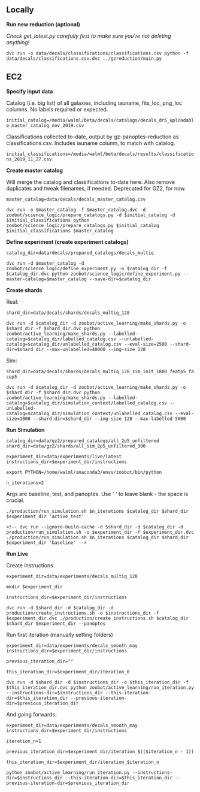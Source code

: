 
## Locally

**Run new reduction (optional)**

*Check get_latest.py carefully first to make sure you're not deleting anything!*

`dvc run -o data/decals/classifications/classifications.csv python -f data/decals/classifications.csv.dvc ../gzreduction/main.py`

<!-- `dvc push -r s3 data/decals/classifications.dvc` -->

## EC2

<!-- `shard_dir=data/decals/shards/decals_weak_bars_sim` -->
<!-- `question=bar` -->
<!-- `catalog_dir=data/decals/prepared_catalogs/decals_weak_bars_launch`
`shard_dir=data/decals/shards/decals_weak_bars_launch`
`experiment_dir=data/experiments/simulation/decals_weak_bars_launch_test` -->

**Specify input data**

Catalog (i.e. big list) of all galaxies, including iauname, fits_loc, png_loc columns. No labels required or expected.

`initial_catalog=/media/walml/beta/decals/catalogs/decals_dr5_uploadable_master_catalog_nov_2019.csv`

Classifications collected to-date, output by gz-panoptes-reduction as classifications.csv. Includes iauname column, to match with catalog.

`initial_classifications=/media/walml/beta/decals/results/classifications_2019_11_27.csv`

**Create master catalog**

Will merge the catalog and classifications to-date here. Also remove duplicates and tweak filenames, if needed. Deprecated for GZ2, for now.

`master_catalog=data/decals/decals_master_catalog.csv`

`dvc run -o $master_catalog -f $master_catalog.dvc -d zoobot/science_logic/prepare_catalogs.py -d $initial_catalog -d $initial_classifications python zoobot/science_logic/prepare_catalogs.py $initial_catalog $initial_classifications $master_catalog`


**Define experiment (create experiment catalogs)**

`catalog_dir=data/decals/prepared_catalogs/decals_multiq`

`dvc run -d $master_catalog -d zoobot/science_logic/define_experiment.py -o $catalog_dir -f $catalog_dir.dvc python zoobot/science_logic/define_experiment.py --master-catalog=$master_catalog --save-dir=$catalog_dir`

**Create shards**

Real:

`shard_dir=data/decals/shards/decals_multiq_128`

`dvc run -d $catalog_dir -d zoobot/active_learning/make_shards.py -o $shard_dir -f $shard_dir.dvc python zoobot/active_learning/make_shards.py --labelled-catalog=$catalog_dir/labelled_catalog.csv --unlabelled-catalog=$catalog_dir/unlabelled_catalog.csv --eval-size=2500 --shard-dir=$shard_dir --max-unlabelled=40000 --img-size 128`

Sim:

`shard_dir=data/decals/shards/decals_multiq_128_sim_init_1800_featp5_facep5`


`dvc run -d $catalog_dir -d zoobot/active_learning/make_shards.py -o $shard_dir -f $shard_dir.dvc python zoobot/active_learning/make_shards.py --labelled-catalog=$catalog_dir/simulation_context/labelled_catalog.csv --unlabelled-catalog=$catalog_dir/simulation_context/unlabelled_catalog.csv --eval-size=1000 --shard-dir=$shard_dir --img-size 128 --max-labelled 5000`

**Run Simulation**

    catalog_dir=data/gz2/prepared_catalogs/all_2p5_unfiltered
    shard_dir=data/gz2/shards/all_sim_2p5_unfiltered_300

    experiment_dir=data/experiments/live/latest
    instructions_dir=$experiment_dir/instructions

    export PYTHON=/home/walml/anaconda3/envs/zoobot/bin/python

    n_iterations=2

Args are baseline, test, and panoptes. Use ' ' to leave blank - the space is crucial.

    ./production/run_simulation.sh $n_iterations $catalog_dir $shard_dir $experiment_dir 'active_test'

    <!-- dvc run --ignore-build-cache -d $shard_dir -d $catalog_dir -d production/run_simulation.sh -o $experiment_dir -f $experiment_dir.dvc ./production/run_simulation.sh $n_iterations $catalog_dir $shard_dir $experiment_dir 'baseline' -->

**Run Live**

Create instructions

`experiment_dir=data/experiments/decals_multiq_128`

`mkdir $experiment_dir`

`instructions_dir=$experiment_dir/instructions`

`dvc run -d $shard_dir -d $catalog_dir -d production/create_instructions.sh -o $instructions_dir -f $experiment_dir.dvc ./production/create_instructions.sh $catalog_dir $shard_dir $experiment_dir --panoptes`
<!-- add --test for test mode, --panoptes for real oracle/uploads -->

Run first iteration (manually setting folders)

`experiment_dir=data/experiments/decals_smooth_may`
`instructions_dir=$experiment_dir/instructions`

`previous_iteration_dir=""`

`this_iteration_dir=$experiment_dir/iteration_0`
<!-- 
`dvc run -d production/run_iteration.sh -d $instructions_dir -o $this_iteration_dir -f $this_iteration_dir.dvc ./production/run_iteration.sh  $experiment_dir $instructions_dir $previous_iteration $this_iteration "--test"` -->

`dvc run -d $shard_dir -d $instructions_dir -o $this_iteration_dir -f $this_iteration_dir.dvc python zoobot/active_learning/run_iteration.py --instructions-dir=$instructions_dir --this-iteration-dir=$this_iteration_dir --previous-iteration-dir=$previous_iteration_dir`

And going forwards:

`experiment_dir=data/experiments/decals_smooth_may`
`instructions_dir=$experiment_dir/instructions`
<!-- this does need to be defined! -->

`iteration_n=1`

`previous_iteration_dir=$experiment_dir/iteration_$(($iteration_n - 1))`
<!-- bash uses this syntax to evaluate in math context -->

`this_iteration_dir=$experiment_dir/iteration_$iteration_n`

`python zoobot/active_learning/run_iteration.py --instructions-dir=$instructions_dir --this-iteration-dir=$this_iteration_dir --previous-iteration-dir=$previous_iteration_dir`